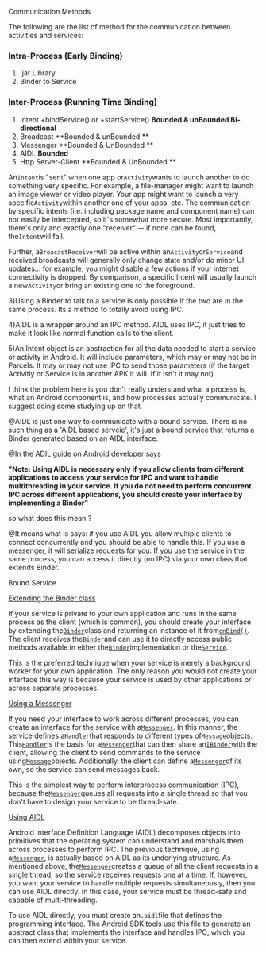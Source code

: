 Communication Methods

The following are the list of method for the communication between activities and services:

### Intra-Process \(Early Binding\)

1. .jar Library
2. Binder to Service

### Inter-Process \(Running Time Binding\)

1. Intent  +bindService\(\)  or  +startService\(\)        **Bounded  &  unBounded     Bi-directional**
2. Broadcast      **Bounded  &  unBounded ** 
3. Messenger     **Bounded  &  UnBounded **
4. AIDL            **Bounded**
5. Http Server-Client    **Bounded  &  UnBounded **













An`Intent`is "sent" when one app or`Activity`wants to launch another to do something very specific. For example, a file-manager might want to launch an image viewer or video player. Your app might want to launch a very specific`Activity`within another one of your apps, etc. The communication by specific intents \(i.e. including package name and component name\) can not easily be intercepted, so it's somewhat more secure. Most importantly, there's only and exactly one "receiver" -- if none can be found, the`Intent`will fail.

Further, a`BroacastReceiver`will be active within an`Activity`or`Service`and received broadcasts will generally only change state and/or do minor UI updates... for example, you might disable a few actions if your internet connectivity is dropped. By comparison, a specific Intent will usually launch a new`Activity`or bring an existing one to the foreground.





3\)Using a Binder to talk to a service is only possible if the two are in the same process. Its a method to totally avoid using IPC.

4\)AIDL is a wrapper around an IPC method. AIDL uses IPC, it just tries to make it look like normal function calls to the client.

5\)An Intent object is an abstraction for all the data needed to start a service or activity in Android. It will include parameters, which may or may not be in Parcels. It may or may not use IPC to send those parameters \(if the target Activitiy or Service is in another APK it will. If it isn't it may not\).

I think the problem here is you don't really understand what a process is, what an Android component is, and how processes actually communicate. I suggest doing some studying up on that.

@AIDL is just one way to communicate with a bound service. There is no such thing as a 'AIDL based servcie', it's just a bound service that returns a Binder generated based on an AIDL interface.

@In the ADIL guide on Android developer says

**"Note: Using AIDL is necessary only if you allow clients from different applications to access your service for IPC and want to handle multithreading in your service. If you do not need to perform concurrent IPC across different applications, you should create your interface by implementing a Binder"**

so what does this mean ?

@It means what is says: if you use AIDL you allow multiple clients to connect concurrently and you should be able to handle this. If you use a messenger, it will serialize requests for you. If you use the service in the same process, you can access it directly \(no IPC\) via your own class that extends Binder.

Bound Service

[Extending the Binder class](https://developer.android.com/guide/components/bound-services.html#Binder)

If your service is private to your own application and runs in the same process as the client \(which is common\), you should create your interface by extending the[`Binder`](https://developer.android.com/reference/android/os/Binder.html)class and returning an instance of it from[`onBind()`](https://developer.android.com/reference/android/app/Service.html#onBind%28android.content.Intent%29). The client receives the[`Binder`](https://developer.android.com/reference/android/os/Binder.html)and can use it to directly access public methods available in either the[`Binder`](https://developer.android.com/reference/android/os/Binder.html)implementation or the[`Service`](https://developer.android.com/reference/android/app/Service.html).

This is the preferred technique when your service is merely a background worker for your own application. The only reason you would not create your interface this way is because your service is used by other applications or across separate processes.

[Using a Messenger](https://developer.android.com/guide/components/bound-services.html#Messenger)

If you need your interface to work across different processes, you can create an interface for the service with a[`Messenger`](https://developer.android.com/reference/android/os/Messenger.html). In this manner, the service defines a[`Handler`](https://developer.android.com/reference/android/os/Handler.html)that responds to different types of[`Message`](https://developer.android.com/reference/android/os/Message.html)objects. This[`Handler`](https://developer.android.com/reference/android/os/Handler.html)is the basis for a[`Messenger`](https://developer.android.com/reference/android/os/Messenger.html)that can then share an[`IBinder`](https://developer.android.com/reference/android/os/IBinder.html)with the client, allowing the client to send commands to the service using[`Message`](https://developer.android.com/reference/android/os/Message.html)objects. Additionally, the client can define a[`Messenger`](https://developer.android.com/reference/android/os/Messenger.html)of its own, so the service can send messages back.

This is the simplest way to perform interprocess communication \(IPC\), because the[`Messenger`](https://developer.android.com/reference/android/os/Messenger.html)queues all requests into a single thread so that you don't have to design your service to be thread-safe.

[Using AIDL](https://developer.android.com/guide/components/aidl.html)

Android Interface Definition Language \(AIDL\) decomposes objects into primitives that the operating system can understand and marshals them across processes to perform IPC. The previous technique, using a[`Messenger`](https://developer.android.com/reference/android/os/Messenger.html), is actually based on AIDL as its underlying structure. As mentioned above, the[`Messenger`](https://developer.android.com/reference/android/os/Messenger.html)creates a queue of all the client requests in a single thread, so the service receives requests one at a time. If, however, you want your service to handle multiple requests simultaneously, then you can use AIDL directly. In this case, your service must be thread-safe and capable of multi-threading.

To use AIDL directly, you must create an`.aidl`file that defines the programming interface. The Android SDK tools use this file to generate an abstract class that implements the interface and handles IPC, which you can then extend within your service.

### 

# 



